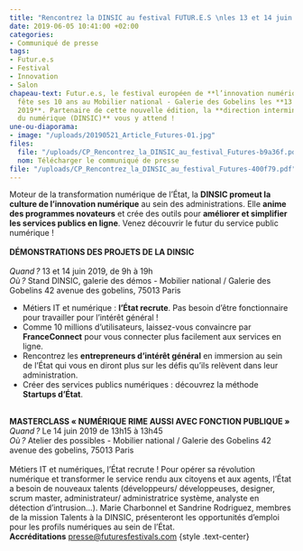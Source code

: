```yaml
---
title: "Rencontrez la DINSIC au festival FUTUR.E.S \nles 13 et 14 juin 2019"
date: 2019-06-05 10:41:00 +02:00
categories:
- Communiqué de presse
tags:
- Futur.e.s
- Festival
- Innovation
- Salon
chapeau-text: Futur.e.s, le festival européen de **l’innovation numérique et durable**
  fête ses 10 ans au Mobilier national - Galerie des Gobelins les **13 et 14 juin
  2019**. Partenaire de cette nouvelle édition, la **direction interministérielle
  du numérique (DINSIC)** vous y attend !
une-ou-diaporama:
- image: "/uploads/20190521_Article_Futures-01.jpg"
files:
  file: "/uploads/CP_Rencontrez_la_DINSIC_au_festival_Futures-b9a36f.pdf"
  nom: Télécharger le communiqué de presse
file: "/uploads/CP_Rencontrez_la_DINSIC_au_festival_Futures-400f79.pdf"
---
```


Moteur de la transformation numérique de l’État, la **DINSIC promeut la culture de l’innovation numérique** au sein des administrations. Elle **anime des programmes novateurs** et crée des outils pour **améliorer et simplifier les services publics en ligne**. Venez découvrir le futur du service public numérique !
<br>
<br>
**DÉMONSTRATIONS DES PROJETS DE LA DINSIC**<br>
<br>
*Quand ?* 13 et 14 juin 2019, de 9h à 19h<br>
*Où ?* Stand DINSIC, galerie des démos - Mobilier national / Galerie des Gobelins
42 avenue des gobelins, 75013 Paris
<br>

* Métiers IT et numérique : **l’État recrute**. Pas besoin d’être fonctionnaire pour travailler pour l’intérêt général !
* Comme 10 millions d’utilisateurs, laissez-vous convaincre par **FranceConnect** pour vous connecter plus facilement aux services en ligne.
* Rencontrez les **entrepreneurs d’intérêt général** en immersion au sein de l’État qui vous en diront plus sur les défis qu’ils relèvent dans leur administration.
* Créer des services publics numériques : découvrez la méthode **Startups d’État**.
  <br>
  <br>

**MASTERCLASS « NUMÉRIQUE RIME AUSSI AVEC FONCTION PUBLIQUE »**
<br>
*Quand ?* Le 14 juin 2019 de 13h15 à 13h45<br>
*Où ?* Atelier des possibles - Mobilier national / Galerie des Gobelins
42 avenue des gobelins, 75013 Paris
<br>
<br>
Métiers IT et numériques, l’État recrute ! Pour opérer sa révolution numérique et transformer le service rendu aux citoyens et aux agents, l’État a besoin de nouveaux talents (développeurs/ développeuses, designer, scrum master, administrateur/ administratrice système, analyste en détection d’intrusion…). Marie Charbonnel et Sandrine Rodriguez, membres de la mission Talents à la DINSIC, présenteront les opportunités d’emploi pour les profils numériques au sein de l’État.
<br>
**Accréditations** presse@futuresfestivals.com
{style .text-center}


